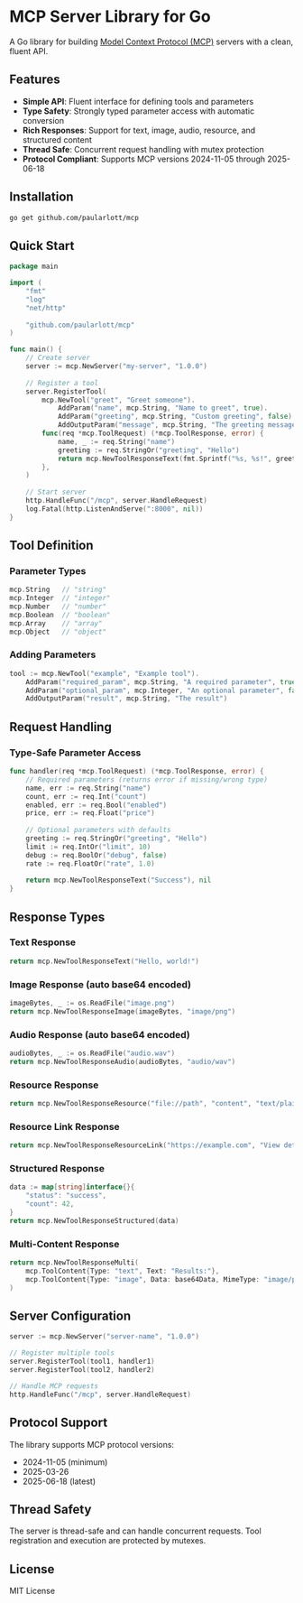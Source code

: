 # MCP Server Library for Go

A Go library for building [Model Context Protocol (MCP)](https://modelcontextprotocol.io/) servers with a clean, fluent API.

## Features

- **Simple API**: Fluent interface for defining tools and parameters
- **Type Safety**: Strongly typed parameter access with automatic conversion
- **Rich Responses**: Support for text, image, audio, resource, and structured content
- **Thread Safe**: Concurrent request handling with mutex protection
- **Protocol Compliant**: Supports MCP versions 2024-11-05 through 2025-06-18

## Installation

```bash
go get github.com/paularlott/mcp
```

## Quick Start

```go
package main

import (
    "fmt"
    "log"
    "net/http"
    
    "github.com/paularlott/mcp"
)

func main() {
    // Create server
    server := mcp.NewServer("my-server", "1.0.0")
    
    // Register a tool
    server.RegisterTool(
        mcp.NewTool("greet", "Greet someone").
            AddParam("name", mcp.String, "Name to greet", true).
            AddParam("greeting", mcp.String, "Custom greeting", false).
            AddOutputParam("message", mcp.String, "The greeting message"),
        func(req *mcp.ToolRequest) (*mcp.ToolResponse, error) {
            name, _ := req.String("name")
            greeting := req.StringOr("greeting", "Hello")
            return mcp.NewToolResponseText(fmt.Sprintf("%s, %s!", greeting, name)), nil
        },
    )
    
    // Start server
    http.HandleFunc("/mcp", server.HandleRequest)
    log.Fatal(http.ListenAndServe(":8000", nil))
}
```

## Tool Definition

### Parameter Types

```go
mcp.String   // "string"
mcp.Integer  // "integer" 
mcp.Number   // "number"
mcp.Boolean  // "boolean"
mcp.Array    // "array"
mcp.Object   // "object"
```

### Adding Parameters

```go
tool := mcp.NewTool("example", "Example tool").
    AddParam("required_param", mcp.String, "A required parameter", true).
    AddParam("optional_param", mcp.Integer, "An optional parameter", false).
    AddOutputParam("result", mcp.String, "The result")
```

## Request Handling

### Type-Safe Parameter Access

```go
func handler(req *mcp.ToolRequest) (*mcp.ToolResponse, error) {
    // Required parameters (returns error if missing/wrong type)
    name, err := req.String("name")
    count, err := req.Int("count")
    enabled, err := req.Bool("enabled")
    price, err := req.Float("price")
    
    // Optional parameters with defaults
    greeting := req.StringOr("greeting", "Hello")
    limit := req.IntOr("limit", 10)
    debug := req.BoolOr("debug", false)
    rate := req.FloatOr("rate", 1.0)
    
    return mcp.NewToolResponseText("Success"), nil
}
```

## Response Types

### Text Response
```go
return mcp.NewToolResponseText("Hello, world!")
```

### Image Response (auto base64 encoded)
```go
imageBytes, _ := os.ReadFile("image.png")
return mcp.NewToolResponseImage(imageBytes, "image/png")
```

### Audio Response (auto base64 encoded)
```go
audioBytes, _ := os.ReadFile("audio.wav")
return mcp.NewToolResponseAudio(audioBytes, "audio/wav")
```

### Resource Response
```go
return mcp.NewToolResponseResource("file://path", "content", "text/plain")
```

### Resource Link Response
```go
return mcp.NewToolResponseResourceLink("https://example.com", "View details")
```

### Structured Response
```go
data := map[string]interface{}{
    "status": "success",
    "count": 42,
}
return mcp.NewToolResponseStructured(data)
```

### Multi-Content Response
```go
return mcp.NewToolResponseMulti(
    mcp.ToolContent{Type: "text", Text: "Results:"},
    mcp.ToolContent{Type: "image", Data: base64Data, MimeType: "image/png"},
)
```

## Server Configuration

```go
server := mcp.NewServer("server-name", "1.0.0")

// Register multiple tools
server.RegisterTool(tool1, handler1)
server.RegisterTool(tool2, handler2)

// Handle MCP requests
http.HandleFunc("/mcp", server.HandleRequest)
```

## Protocol Support

The library supports MCP protocol versions:
- 2024-11-05 (minimum)
- 2025-03-26
- 2025-06-18 (latest)

## Thread Safety

The server is thread-safe and can handle concurrent requests. Tool registration and execution are protected by mutexes.

## License

MIT License